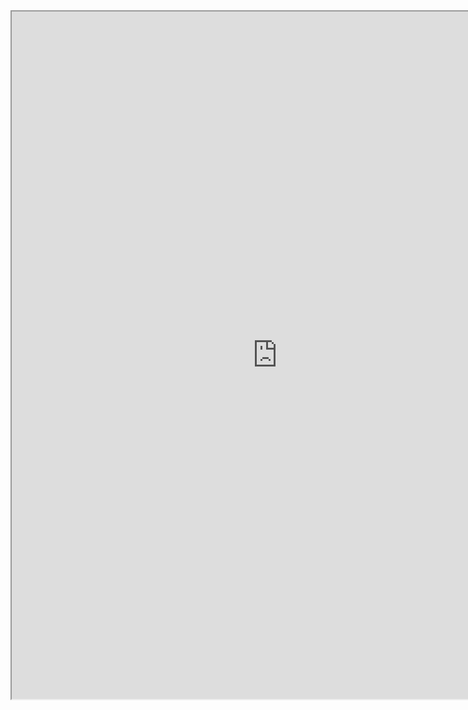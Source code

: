  <iframe src="https://resume.creddle.io/embed/663g8tvhidf" width="850" height="1100" seamless></iframe>